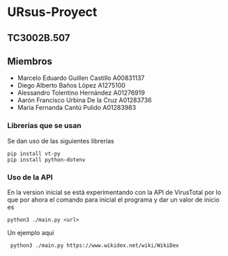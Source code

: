 # URsus-Proyect
## TC3002B.507

## Miembros
- Marcelo Eduardo Guillen Castillo A00831137
- Diego Alberto Baños López A1275100
- Alessandro Tolentino Hernández A01276919
- Aarón Francisco Urbina De la Cruz A01283736
- Maria Fernanda Cantú Pulido A01283983

### Librerías que se usan
Se dan uso de las siguientes librerías
```shell
pip install vt-py
pip install python-dotenv
```

### Uso de la API
En la version inicial se está experimentando con la API de VirusTotal
por lo que por ahora el comando para inicial el programa y dar un valor de inicio es
```shell
python3 ./main.py <url>
```
Un ejemplo aqui 
```shell
 python3 ./main.py https://www.wikidex.net/wiki/WikiDex
```

